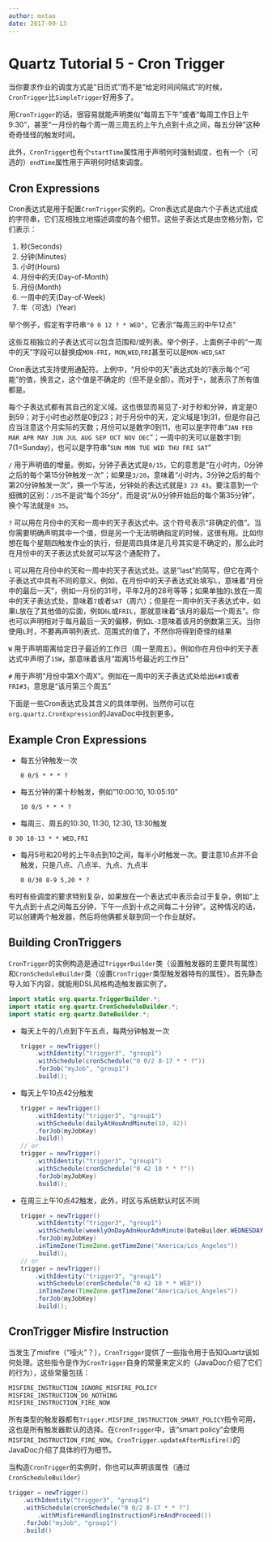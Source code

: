 ```yaml
---
author: mxtao
date: 2017-09-13
---
```


# Quartz Tutorial 5 - Cron Trigger

当你要求作业的调度方式是“日历式”而不是“给定时间间隔式”的时候，`CronTrigger`比`SimpleTrigger`好用多了。

用`CronTrigger`的话，很容易就能声明类似“每周五下午”或者“每周工作日上午9:30”，甚至“一月份的每个周一周三周五的上午九点到十点之间，每五分钟”这种奇奇怪怪的触发时间。

此外，`CronTrigger`也有个`startTime`属性用于声明何时强制调度，也有一个（可选的）`endTime`属性用于声明何时结束调度。

## Cron Expressions

Cron表达式是用于配置`CronTrigger`实例的。Cron表达式是由六个子表达式组成的字符串，它们互相独立地描述调度的各个细节。这些子表达式是由空格分割，它们表示：

1. 秒(Seconds)
2. 分钟(Minutes)
3. 小时(Hours)
4. 月份中的天(Day-of-Month)
5. 月份(Month)
6. 一周中的天(Day-of-Week)
7. 年（可选）(Year)

举个例子，假定有字符串`"0 0 12 ? * WED"`，它表示“每周三的中午12点”

这些互相独立的子表达式可以包含范围和/或列表。举个例子，上面例子中的“一周中的天”字段可以替换成`MON-FRI`，`MON`,`WED`,`FRI`甚至可以是`MON-WED`,`SAT`

Cron表达式支持使用通配符。上例中，“月份中的天”表达式处的?表示每个“可能”的值，换言之，这个值是不确定的（但不是全部）。而对于`*`，就表示了所有值都是。

每个子表达式都有其自己的定义域。这也很显而易见了-对于秒和分钟，肯定是0到59；对于小时也必然是0到23；对于月份中的天，定义域是1到31，但是你自己应当注意这个月实际的天数；月份可以是数字0到11，也可以是字符串“`JAN FEB MAR APR MAY JUN JUL AUG SEP OCT NOV DEC`”；一周中的天可以是数字1到7(1=Sunday)，也可以是字符串“`SUN MON TUE WED THU FRI SAT`”

`/` 用于声明值的增量。例如，分钟子表达式是`0/15`，它的意思是“在小时内，0分钟之后的每个第15分钟触发一次”；如果是`3/20`，意味着“小时内，3分钟之后的每个第20分钟触发一次”，换一个写法，分钟处的表达式就是`3 23 43`。要注意到一个细微的区别：`/35`不是说“每个35分”，而是说“从0分钟开始后的每个第35分钟”，换个写法就是`0 35`。

`?` 可以用在月份中的天和一周中的天子表达式中。这个符号表示“非确定的值”。当你需要明确声明其中一个值，但是另一个无法明确指定的时候，这很有用。比如你想在每个星期四触发作业的执行，但是周四具体是几号其实是不确定的，那么此时在月份中的天子表达式处就可以写这个通配符了。

`L` 可以用在月份中的天和一周中的天子表达式处。这是”last”的简写，但它在两个子表达式中具有不同的意义。例如，在月份中的天子表达式处填写`L`，意味着“月份中的最后一天”，例如一月份的31号，平年2月的28号等等；如果单独的`L`放在一周中的天子表达式处，意味着`7`或者`SAT`（周六）；但是在一周中的天子表达式中，如果`L`放在了其他值的后面，例如`6L`或`FRIL`，那就意味着“该月的最后一个周五”。你也可以声明相对于每月最后一天的偏移，例如`L-3`意味着该月的倒数第三天。当你使用`L`时，不要再声明列表式、范围式的值了，不然你将得到奇怪的结果

`W` 用于声明距离给定日子最近的工作日（周一至周五）。例如你在月份中的天子表达式中声明了`15W`，那意味着该月“距离15号最近的工作日”

`#` 用于声明“月份中第X个周X”。例如在一周中的天子表达式处给出`6#3`或者`FRI#3`，意思是“该月第三个周五”

下面是一些Cron表达式及其含义的具体举例，当然你可以在`org.quartz.CronExpression`的JavaDoc中找到更多。

## Example Cron Expressions

+ 每五分钟触发一次

    ```
    0 0/5 * * * ?
    ```

+ 每五分钟的第十秒触发，例如“10:00:10, 10:05:10”

    ```
    10 0/5 * * * ?
    ```

+ 每周三、周五的10:30, 11:30, 12:30, 13:30触发

```
0 30 10-13 * * WED,FRI
```

+ 每月5号和20号的上午8点到10之间，每半小时触发一次。要注意10点并不会触发，只是八点、八点半、九点、九点半

    ```
    0 0/30 8-9 5,20 * ?
    ```

有时有些调度的要求特别复杂，如果放在一个表达式中表示会过于复杂，例如“上午九点到十点之间每五分钟，下午一点到十点之间每二十分钟”。这种情况的话，可以创建两个触发器，然后将他俩都关联到同一个作业就好。

## Building CronTriggers

`CronTrigger`的实例构造是通过`TriggerBuilder`类（设置触发器的主要共有属性）和`CronScheduleBuilder`类（设置`CronTrigger`类型触发器特有的属性）。首先静态导入如下内容，就能用DSL风格构造触发器实例了。

```java
import static org.quartz.TriggerBuilder.*;
import static org.quartz.CronScheduleBuilder.*;
import static org.quartz.DateBuilder.*;
```

+ 每天上午的八点到下午五点，每两分钟触发一次

    ```java
    trigger = newTrigger()
        .withIdentity("trigger3", "group1")
        .withSchedule(cronSchedule("0 0/2 8-17 * * ?"))
        .forJob("myJob", "group1")
        .build();
    ```

+ 每天上午10点42分触发

    ```java
    trigger = newTrigger()
        .withIdentity("trigger3", "group1")
        .withSchedule(dailyAtHouAndMinute(10, 42))
        .forJob(myJobKey)
        .build()
    // or
    trigger = newTrigger()
        .withIdentity("trigger3", "group1")
        .withSchedule(cronSchedule("0 42 10 * * ?"))
        .forJob(myJobKey)
        .build();
    ```

+ 在周三上午10点42触发，此外，时区与系统默认时区不同

    ```java
    trigger = newTrigger()
        .withIdentity("trigger3", "group1")
        .withSchedule(weeklyOnDayAdnHourAdnMinute(DateBuilder.WEDNESDAY, 10, 42))
        .forJob(myJobKey)
        .inTimeZone(TimeZone.getTimeZone("America/Los_Angeles"))
        .build();
    // or
    trigger = newTrigger()
        .withIdentity("trigger3", "group1")
        .withSchedule(cronSchedule("0 42 10 * * WED"))
        .inTimeZone(TimeZone.getTimeZone("America/Los_Angeles"))
        .forJob(myJobKey)
        .build();
    ```

## CronTrigger Misfire Instruction

当发生了misfire（“哑火”？），`CronTrigger`提供了一些指令用于告知Quartz该如何处理。这些指令是作为`CronTrigger`自身的常量来定义的（JavaDoc介绍了它们的行为），这些常量包括：

```java
MISFIRE_INSTRUCTION_IGNORE_MISFIRE_POLICY
MISFIRE_INSTRUCTION_DO_NOTHING
MISFIRE_INSTRUCTION_FIRE_NOW
```

所有类型的触发器都有`Trigger.MISFIRE_INSTRUCTION_SMART_POLICY`指令可用，这也是所有触发器默认的选择。在`CronTrigger`中，该“smart policy”会使用`MISFIRE_INSTRUCTION_FIRE_NOW`。`CronTrigger.updateAfterMisfire()`的JavaDoc介绍了具体的行为细节。

当构造`CronTrigger`的实例时，你也可以声明该属性（通过`CronScheduleBuilder`）

```java
trigger = newTrigger()
    .withIdentity("trigger3", "group1")
    .withSchedule(cronSchedule("0 0/2 8-17 * * ?")
        .withMisfireHandlingInstructionFireAndProceed())
    .forJob("myJob", "group1")
    .build()
```